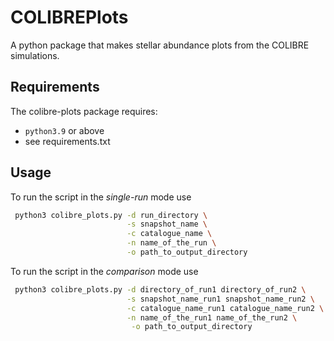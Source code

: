 COLIBREPlots
=========

A python package that makes stellar abundance plots from the COLIBRE simulations.

Requirements
----------------

The colibre-plots package requires:

+ `python3.9` or above
+ see requirements.txt

Usage
---------------

To run the script in the _single-run_ mode use
```bash
 python3 colibre_plots.py -d run_directory \
                          -s snapshot_name \
                          -c catalogue_name \
                          -n name_of_the_run \
                          -o path_to_output_directory 
```

To run the script in the _comparison_ mode use
```bash
 python3 colibre_plots.py -d directory_of_run1 directory_of_run2 \
                          -s snapshot_name_run1 snapshot_name_run2 \
                          -c catalogue_name_run1 catalogue_name_run2 \
                          -n name_of_the_run1 name_of_the_run2 \
                           -o path_to_output_directory
```



